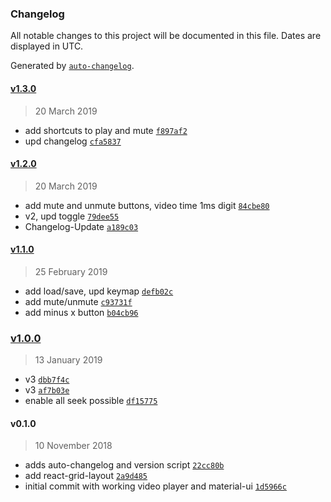 ### Changelog

All notable changes to this project will be documented in this file. Dates are displayed in UTC.

Generated by [`auto-changelog`](https://github.com/CookPete/auto-changelog).

#### [v1.3.0](https://github.com/thfrei/synCode/compare/v1.2.0...v1.3.0)

> 20 March 2019

- add shortcuts to play and mute [`f897af2`](https://github.com/thfrei/synCode/commit/f897af218f98bbc6d6195d7187c354f53740aa7a)
- upd changelog [`cfa5837`](https://github.com/thfrei/synCode/commit/cfa58378094841da75ae51bcc16015a56623cfe1)

#### [v1.2.0](https://github.com/thfrei/synCode/compare/v1.1.0...v1.2.0)

> 20 March 2019

- add mute and unmute buttons, video time 1ms digit [`84cbe80`](https://github.com/thfrei/synCode/commit/84cbe8070a7c8f221d046585ffef31e8d0df7c1e)
- v2, upd toggle [`79dee55`](https://github.com/thfrei/synCode/commit/79dee5524791fa19b9dd89fb6099791512842af4)
- Changelog-Update [`a189c03`](https://github.com/thfrei/synCode/commit/a189c039ba38abb4236d7b35f087cd7845b228da)

#### [v1.1.0](https://github.com/thfrei/synCode/compare/v1.0.0...v1.1.0)

> 25 February 2019

- add load/save, upd keymap [`defb02c`](https://github.com/thfrei/synCode/commit/defb02cc9fba8f5bc674eb4e8cc9a6c6e5035230)
- add mute/unmute [`c93731f`](https://github.com/thfrei/synCode/commit/c93731f6e5f51e1bc32d6d61054b9d97b126c85b)
- add minus x button [`b04cb96`](https://github.com/thfrei/synCode/commit/b04cb96bb2eba68a8458c6fa241ae2a8214b247a)

### [v1.0.0](https://github.com/thfrei/synCode/compare/v0.1.0...v1.0.0)

> 13 January 2019

- v3 [`dbb7f4c`](https://github.com/thfrei/synCode/commit/dbb7f4c4b271687483259970226ef2d6531db4b5)
- v3 [`af7b03e`](https://github.com/thfrei/synCode/commit/af7b03ee657a171706b0b8febafb6f219bef8d7a)
- enable all seek possible [`df15775`](https://github.com/thfrei/synCode/commit/df15775bb3e0268e172d4e3a2e4a5a12e332a764)

#### v0.1.0

> 10 November 2018

- adds auto-changelog and version script [`22cc80b`](https://github.com/thfrei/synCode/commit/22cc80ba9c9e1b62078d601e831ce974837b8cad)
- add react-grid-layout [`2a9d485`](https://github.com/thfrei/synCode/commit/2a9d4854d31c64f6157e8e87e28cef4b8d651a8f)
- initial commit with working video player and material-ui [`1d5966c`](https://github.com/thfrei/synCode/commit/1d5966c2ec87a5c81467a0219340a65372d13604)
